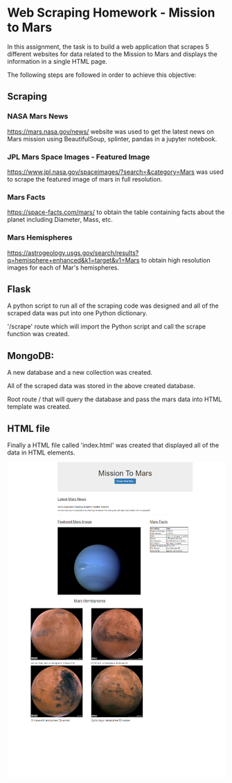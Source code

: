 # Web Scraping Homework - Mission to Mars

In this assignment, the task is to build a web application that scrapes 5 different websites for data related to the Mission to Mars and displays the information in a single HTML page.

The following steps are followed in order to achieve this objective:

## Scraping
### NASA Mars News
https://mars.nasa.gov/news/ website was used to get the latest news on Mars mission using BeautifulSoup, splinter, pandas in a jupyter notebook.

### JPL Mars Space Images - Featured Image
https://www.jpl.nasa.gov/spaceimages/?search=&category=Mars was used to scrape the featured image of mars in full resolution.

### Mars Facts
https://space-facts.com/mars/ to obtain the table containing facts about the planet including Diameter, Mass, etc.

### Mars Hemispheres
https://astrogeology.usgs.gov/search/results?q=hemisphere+enhanced&k1=target&v1=Mars to obtain high resolution images for each of Mar's hemispheres.

## Flask
A python script to run all of the scraping code was designed and all of the scraped data was put into one Python dictionary.

'/scrape' route which will import the Python script and call the scrape function was created.

## MongoDB:
A new database and a new collection was created.

All of the scraped data was stored in the above created database.

Root route / that will query the database and pass the mars data into HTML template was created.

## HTML file
Finally a HTML file called 'index.html' was created that displayed all of the data in HTML elements.

![mars1](mars1.png)
![mars2](mars2.png)
